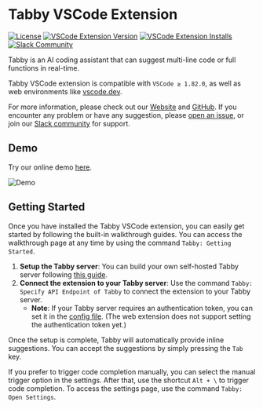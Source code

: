 # Tabby VSCode Extension

[![License](https://img.shields.io/badge/License-Apache_2.0-blue.svg)](https://opensource.org/licenses/Apache-2.0)
[![VSCode Extension Version](https://img.shields.io/visual-studio-marketplace/v/TabbyML.vscode-tabby)](https://marketplace.visualstudio.com/items?itemName=TabbyML.vscode-tabby)
[![VSCode Extension Installs](https://img.shields.io/visual-studio-marketplace/i/TabbyML.vscode-tabby)](https://marketplace.visualstudio.com/items?itemName=TabbyML.vscode-tabby)
[![Slack Community](https://shields.io/badge/Tabby-Join%20Slack-red?logo=slack)](https://links.tabbyml.com/join-slack)

Tabby is an AI coding assistant that can suggest multi-line code or full functions in real-time.

Tabby VSCode extension is compatible with `VSCode ≥ 1.82.0`, as well as web environments like [vscode.dev](https://vscode.dev).

For more information, please check out our [Website](https://tabbyml.com/) and [GitHub](https://github.com/TabbyML/tabby).
If you encounter any problem or have any suggestion, please [open an issue](https://github.com/TabbyML/tabby/issues/new), or join our [Slack community](https://links.tabbyml.com/join-slack) for support.

## Demo

Try our online demo [here](https://tabby.tabbyml.com/playground).

![Demo](https://tabby.tabbyml.com/img/demo.gif)

## Getting Started

Once you have installed the Tabby VSCode extension, you can easily get started by following the built-in walkthrough guides. You can access the walkthrough page at any time by using the command `Tabby: Getting Started`.

1. **Setup the Tabby server**: You can build your own self-hosted Tabby server following [this guide](https://tabby.tabbyml.com/docs/installation).
2. **Connect the extension to your Tabby server**: Use the command `Tabby: Specify API Endpoint of Tabby` to connect the extension to your Tabby server.
   - **Note**: If your Tabby server requires an authentication token, you can set it in the [config file](https://tabby.tabbyml.com/docs/extensions/configurations). (The web extension does not support setting the authentication token yet.)

Once the setup is complete, Tabby will automatically provide inline suggestions. You can accept the suggestions by simply pressing the `Tab` key.

If you prefer to trigger code completion manually, you can select the manual trigger option in the settings. After that, use the shortcut `Alt + \` to trigger code completion. To access the settings page, use the command `Tabby: Open Settings`.
